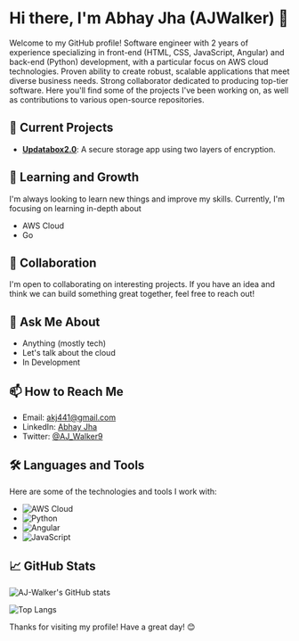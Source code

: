 # Hi there, I'm Abhay Jha (AJWalker) 👋

Welcome to my GitHub profile! Software engineer with 2 years of experience specializing in front-end (HTML, CSS, JavaScript, Angular) and back-end (Python) development, with a particular focus on AWS cloud technologies. Proven ability to create robust, scalable applications that meet diverse business needs. Strong collaborator dedicated to producing top-tier software.
Here you'll find some of the projects I've been working on, as well as contributions to various open-source repositories.

## 🔭 Current Projects
- **[Updatabox2.0](https://github.com/AJ-Walker/Updatabox2.0)**: A secure storage app using two layers of encryption.

## 🌱 Learning and Growth
I'm always looking to learn new things and improve my skills. Currently, I'm focusing on learning in-depth about
- AWS Cloud
- Go

## 👯 Collaboration
I'm open to collaborating on interesting projects. If you have an idea and think we can build something great together, feel free to reach out!

## 💬 Ask Me About
- Anything (mostly tech)
- Let's talk about the cloud
- In Development

## 📫 How to Reach Me
- Email: [akj441@gmail.com](mailto:akj441@gmail.com)
- LinkedIn: [Abhay Jha](https://www.linkedin.com/in/abhay-jha-5474321b8/)
- Twitter: [@AJ_Walker9](https://x.com/AJ_Walker9)

## 🛠️ Languages and Tools
Here are some of the technologies and tools I work with:
- ![AWS Cloud](https://img.shields.io/badge/-AWS-F7DF1E?style=flat&logo=aws&logoColor=black)
- ![Python](https://img.shields.io/badge/-Python-3776AB?style=flat&logo=python&logoColor=white)
- ![Angular](https://img.shields.io/badge/-Angular-F7DF1E?style=flat&logo=angular&logoColor=black)
- ![JavaScript](https://img.shields.io/badge/-JavaScript-F7DF1E?style=flat&logo=javascript&logoColor=black)

## 📈 GitHub Stats
![AJ-Walker's GitHub stats](https://github-readme-stats.vercel.app/api?username=AJ-Walker&show_icons=true&theme=radical)

![Top Langs](https://github-readme-stats.vercel.app/api/top-langs/?username=AJ-Walker&layout=compact&theme=radical)

Thanks for visiting my profile! Have a great day! 😊
